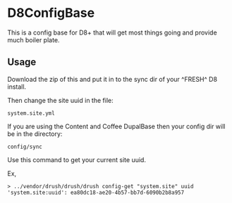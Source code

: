 # D8ConfigBase
This is a config base for D8+ that will get most things going and provide much boiler plate.

## Usage
Download the zip of this and put it in to the sync dir of your ^FRESH^ D8 install.

Then change the site uuid in the file:

```
system.site.yml
```

If you are using the Content and Coffee DupalBase then your config dir will be in the directory:

```
config/sync
```

Use this command to get your current site uuid.

Ex,
```
> ../vendor/drush/drush/drush config-get "system.site" uuid
'system.site:uuid': ea80dc18-ae20-4b57-bb7d-6090b2b8a957
```
